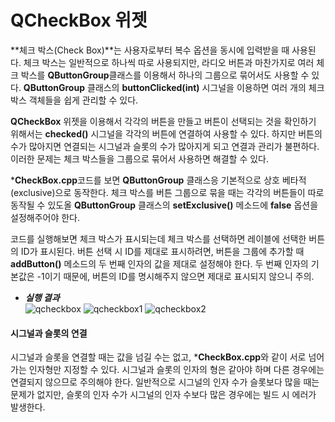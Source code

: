# QCheckBox 위젯

**체크 박스(Check Box)**는 사용자로부터 복수 옵션을 동시에 입력받을 때 사용된다. 체크 박스는 일반적으로 하나씩 따로 사용되지만, 라디오 버튼과 마찬가지로 여러 체크 박스를 **QButtonGroup**클래스를 이용해서 하나의 그룹으로 묶어서도 사용할 수 있다. **QButtonGroup** 클래스의 **buttonClicked(int)** 시그널을 이용하면 여러 개의 체크 박스 객체들을 쉽게 관리할 수 있다.

**QCheckBox** 위젯을 이용해서 각각의 버튼을 만들고 버튼이 선택되는 것을 확인하기 위해서는 **checked()** 시그널을 각각의 버튼에 연결하여 사용할 수 있다. 하지만 버튼의 수가 많아지면 연결되는 시그널과 슬롯의 수가 많아지게 되고 연결과 관리가 불편하다. 이러한 문제는 체크 박스들을 그룹으로 묶어서 사용하면 해결할 수 있다.

***CheckBox.cpp**코드를 보면 **QButtonGroup** 클래스응 기본적으로 상호 베타적(exclusive)으로 동작한다. 체크 박스를 버튼 그룹으로 묶을 때는 각각의 버튼들이 따로 동작될 수 있도올 **QButtonGroup** 클래스의 **setExclusive()** 메소드에 **false** 옵션을 설정해주어야 한다.

코드를 실행해보면 체크 박스가 표시되는데 체크 박스를 선택하면 레이블에 선택한 버튼의 ID가 표시된다. 버튼 선택 시 ID를 제대로 표시하려면, 버튼을 그룹에 추가할 때 **addButton()** 메소드의 두 번째 인자의 값을 제대로 설정해야 한다. 두 번째 인자의 기본값은 -1이기 때문에, 버튼의 ID를 명시해주지 않으면 제대로 표시되지 않으니 주의.

+ ***실행 결과***<br>
![qcheckbox](https://github.com/user-attachments/assets/ecf5231f-400b-4685-9b25-ee0ea1698b79)
![qcheckbox1](https://github.com/user-attachments/assets/df80741e-427c-434f-982d-b234d99ff496)
![qcheckbox2](https://github.com/user-attachments/assets/a9c882e3-6349-4f09-8f89-eecaa5638bc6)

#### 시그널과 슬롯의 연결

시그널과 슬롯을 연결할 때는 값을 넘길 수는 없고, ***CheckBox.cpp**와 같이 서로 넘어가는 인자형만 지정할 수 있다. 시그널과 슬롯의 인자의 형은 같아야 하며 다른 경우에는 연결되지 않으므로 주의해야 한다. 일반적으로 시그널의 인자 수가 슬롯보다 많을 때는 문제가 없지만, 슬롯의 인자 수가 시그널의 인자 수보다 많은 경우에는 빌드 시 에러가 발생한다.
